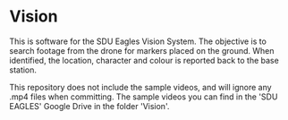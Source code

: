 # Vision
This is software for the SDU Eagles Vision System.
The objective is to search footage from the drone for markers placed on the ground.
When identified, the location, character and colour is reported back to the base station.

This repository does not include the sample videos, and will ignore any .mp4 files when committing. 
The sample videos you can find in the 'SDU EAGLES' Google Drive in the folder 'Vision'.

